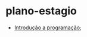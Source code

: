 # plano-estagio

* [Introdução a programação](https://github.com/InnovaConnect/plano-estagio/blob/main/01-introducao-programacao.md);
